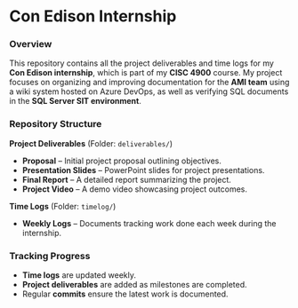 # Con Edison Internship

### Overview  
This repository contains all the project deliverables and time logs for my **Con Edison internship**, which is part of my **CISC 4900** course. My project focuses on organizing and improving documentation for the **AMI team** using a wiki system hosted on Azure DevOps, as well as verifying SQL documents in the **SQL Server SIT environment**.  

### Repository Structure  

**Project Deliverables** (Folder: `deliverables/`)  
- **Proposal** – Initial project proposal outlining objectives.  
- **Presentation Slides** – PowerPoint slides for project presentations.  
- **Final Report** – A detailed report summarizing the project.  
- **Project Video** – A demo video showcasing project outcomes.  

**Time Logs** (Folder: `timelog/`)  
- **Weekly Logs** – Documents tracking work done each week during the internship.  

### Tracking Progress  
- **Time logs** are updated weekly.  
- **Project deliverables** are added as milestones are completed.  
- Regular **commits** ensure the latest work is documented.  
